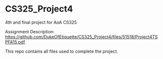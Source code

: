 # CS325_Project4
4th and final project for AoA CS325

Assignment Description: https://github.com/DukeOfEtiquette/CS325_Project4/files/51518/Project4TSPFA15.pdf

This repo contains all files used to complete the project.
